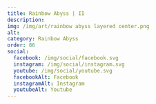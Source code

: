 ```yaml
---
title: Rainbow Abyss | II
description: 
img: /img/art/rainbow abyss layered center.png
alt: 
category: Rainbow Abyss
order: 86
social:
  facebook: /img/social/facebook.svg
  instagram: /img/social/instagram.svg
  youtube: /img/social/youtube.svg
  facebookAlt: Facebook
  instagramAlt: Instagram
  youtubeAlt: Youtube
---
```

